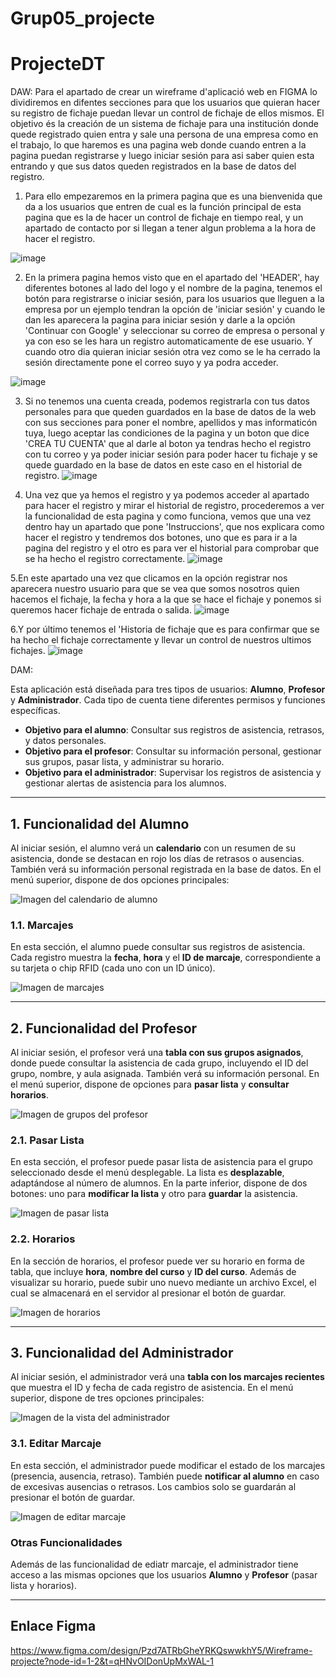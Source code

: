 # Grup05_projecte
# ProjecteDT


DAW:
Para el apartado de crear un wireframe d'aplicació web en FIGMA lo dividiremos en difentes secciones para que los usuarios que quieran hacer su registro de fichaje puedan llevar un control de fichaje de ellos mismos.
El objetivo és la creación de un sistema de fichaje para una institución donde quede registrado quien entra y sale una persona de una empresa como en el trabajo, lo que haremos es una pagina web donde cuando entren a la pagina puedan registrarse y luego iniciar sesión para asi saber quien esta entrando y que sus datos queden registrados en la base de datos del registro.

1. Para ello empezaremos en la primera pagina que es una bienvenida que da a los usuarios que entren de cual es la función principal de esta pagina que es la de hacer un control de fichaje en tiempo real, y un apartado de contacto por si llegan a tener algun problema a la hora de hacer el registro.

![image](https://github.com/user-attachments/assets/82459c3b-4af1-422a-87b4-9ff95b324db3)



2. En la primera pagina hemos visto que en el apartado del 'HEADER', hay diferentes botones al lado del logo y el nombre de la pagina, tenemos el botón para registrarse o iniciar sesión, para los usuarios que lleguen a la empresa por un ejemplo tendran la opción de 'iniciar sesión' y cuando le dan les aparecera la pagina para iniciar sesión y darle a la opción 'Continuar con Google' y seleccionar su correo de empresa o personal y ya con eso se les hara un registro automaticamente de ese usuario. Y cuando otro dia quieran iniciar sesión otra vez como se le ha cerrado la sesión directamente pone el correo suyo y ya podra acceder.

![image](https://github.com/user-attachments/assets/66c7a1f0-4067-4251-a766-2d8937a4d39d)



3. Si no tenemos una cuenta creada, podemos registrarla con tus datos personales para que queden guardados en la base de datos de la web con sus secciones para poner el nombre, apellidos y mas informaticón tuya, luego aceptar las condiciones de la pagina y un boton que
  dice 'CREA TU CUENTA' que al darle al boton ya tendras hecho el registro con tu correo y ya poder iniciar sesión para poder hacer tu fichaje y se quede guardado en la base de datos en este caso en el historial de registro.
![image](https://github.com/user-attachments/assets/a7f56ddc-49b3-4d1a-802d-73e6612bc906)




4. Una vez que ya hemos el registro y ya podemos acceder al apartado para hacer el registro y mirar el historial de registro, procederemos a ver la funcionalidad de esta pagina y como funciona, vemos que una vez dentro hay un apartado que pone 'Instruccions', que nos explicara como hacer el registro y tendremos dos botones, uno que es para ir a la pagina del registro y el otro es para ver el historial para comprobar que se ha hecho el registro correctamente.
![image](https://github.com/user-attachments/assets/48324844-408c-4b8e-a8fd-80227f9ef46a)



5.En este apartado una vez que clicamos en la opción registrar nos aparecera nuestro usuario para que se vea que somos nosotros quien hacemos el fichaje, la fecha y hora a la que se hace el fichaje y ponemos si queremos hacer fichaje de entrada o salida.
![image](https://github.com/user-attachments/assets/ec8a1cc5-98e6-4e99-8b0e-82186a6de3cf)



6.Y por último tenemos el 'Historia de fichaje que es para confirmar que se ha hecho el fichaje correctamente y llevar un control de nuestros ultimos fichajes.
![image](https://github.com/user-attachments/assets/8928d588-7cb0-4caa-8b3a-7b07b77dbefd)




DAM:

Esta aplicación está diseñada para tres tipos de usuarios: **Alumno**, **Profesor** y **Administrador**. Cada tipo de cuenta tiene diferentes permisos y funciones específicas. 

- **Objetivo para el alumno**: Consultar sus registros de asistencia, retrasos, y datos personales.
- **Objetivo para el profesor**: Consultar su información personal, gestionar sus grupos, pasar lista, y administrar su horario.
- **Objetivo para el administrador**: Supervisar los registros de asistencia y gestionar alertas de asistencia para los alumnos.

---

## 1. Funcionalidad del Alumno

Al iniciar sesión, el alumno verá un **calendario** con un resumen de su asistencia, donde se destacan en rojo los días de retrasos o ausencias. También verá su información personal registrada en la base de datos. En el menú superior, dispone de dos opciones principales:

![Imagen del calendario de alumno](https://github.com/user-attachments/assets/28a1886b-1515-4eab-b97d-50e86c9f3875)

### 1.1. Marcajes
En esta sección, el alumno puede consultar sus registros de asistencia. Cada registro muestra la **fecha**, **hora** y el **ID de marcaje**, correspondiente a su tarjeta o chip RFID (cada uno con un ID único).

![Imagen de marcajes](https://github.com/user-attachments/assets/c6b99d87-2b4b-47ba-ad7d-040d00d71612)

---

## 2. Funcionalidad del Profesor

Al iniciar sesión, el profesor verá una **tabla con sus grupos asignados**, donde puede consultar la asistencia de cada grupo, incluyendo el ID del grupo, nombre, y aula asignada. También verá su información personal. En el menú superior, dispone de opciones para **pasar lista** y **consultar horarios**.

![Imagen de grupos del profesor](https://github.com/user-attachments/assets/4b714e26-9509-4a8a-a61a-61eea5a81c6e)

### 2.1. Pasar Lista
En esta sección, el profesor puede pasar lista de asistencia para el grupo seleccionado desde el menú desplegable. La lista es **desplazable**, adaptándose al número de alumnos. En la parte inferior, dispone de dos botones: uno para **modificar la lista** y otro para **guardar** la asistencia.

![Imagen de pasar lista](https://github.com/user-attachments/assets/323ae17e-3b4c-4692-b300-f4088520df1d)

### 2.2. Horarios
En la sección de horarios, el profesor puede ver su horario en forma de tabla, que incluye **hora**, **nombre del curso** y **ID del curso**. Además de visualizar su horario, puede subir uno nuevo mediante un archivo Excel, el cual se almacenará en el servidor al presionar el botón de guardar.

![Imagen de horarios](https://github.com/user-attachments/assets/4ff6d7c3-4762-463e-b155-53cfd36c5df0)

---

## 3. Funcionalidad del Administrador

Al iniciar sesión, el administrador verá una **tabla con los marcajes recientes** que muestra el ID y fecha de cada registro de asistencia. En el menú superior, dispone de tres opciones principales:

![Imagen de la vista del administrador](https://github.com/user-attachments/assets/335c63d3-7557-4a94-a27b-5063feeac273)

### 3.1. Editar Marcaje
En esta sección, el administrador puede modificar el estado de los marcajes (presencia, ausencia, retraso). También puede **notificar al alumno** en caso de excesivas ausencias o retrasos. Los cambios solo se guardarán al presionar el botón de guardar.

![Imagen de editar marcaje](https://github.com/user-attachments/assets/84615e49-46ff-41ea-90e0-437be3f863f3)

### Otras Funcionalidades
Además de las funcionalidad de ediatr marcaje, el administrador tiene acceso a las mismas opciones que los usuarios **Alumno** y **Profesor** (pasar lista y horarios).

---
## Enlace Figma
https://www.figma.com/design/Pzd7ATRbGheYRKQswwkhY5/Wireframe-projecte?node-id=1-2&t=qHNvOIDonUpMxWAL-1

